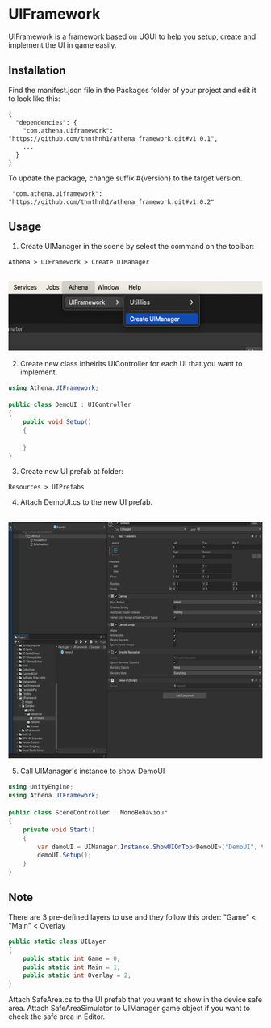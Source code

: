 # UIFramework

UIFramework is a framework based on UGUI to help you setup, create and implement the UI in game easily.

## Installation

Find the manifest.json file in the Packages folder of your project and edit it to look like this:

```
{
  "dependencies": {
    "com.athena.uiframework": "https://github.com/thnthnh1/athena_framework.git#v1.0.1",
    ...
  }
}
```

To update the package, change suffix #{version} to the target version.

```
 "com.athena.uiframework": "https://github.com/thnthnh1/athena_framework.git#v1.0.2"
```


## Usage

1. Create UIManager in the scene by select the command on the toolbar:
```
Athena > UIFramework > Create UIManager
```
<!-- CREATE UIMANAGER -->
<br />
<div align="left">
  <a href="">
    <img src="Images/create_ui_manager.png" alt="Logo" width="561" height="137">
  </a>
</div>


2. Create new class inheirits UIController for each UI that you want to implement.

```C#
using Athena.UIFramework;

public class DemoUI : UIController
{
    public void Setup()
    {

    }
}
```

3. Create new UI prefab at folder:
```
Resources > UIPrefabs
```

4. Attach DemoUI.cs to the new UI prefab.
<!-- CREATE PREFAB -->
<br />
<div align="left">
  <a href="">
    <img src="Images/create_prefab.png" alt="Logo" width="660" height="467">
  </a>
</div>


5. Call UIManager's instance to show DemoUI

```C#
using UnityEngine;
using Athena.UIFramework;

public class SceneController : MonoBehaviour
{
    private void Start()
    {
        var demoUI = UIManager.Instance.ShowUIOnTop<DemoUI>("DemoUI", true, UILayer.Main);
        demoUI.Setup();
    }
}

```

## Note

There are 3 pre-defined layers to use and they follow this order:
"Game" < "Main" < Overlay

```C#
public static class UILayer
{
    public static int Game = 0;
    public static int Main = 1;
    public static int Overlay = 2;
}
```

Attach SafeArea.cs to the UI prefab that you want to show in the device safe area.
Attach SafeAreaSimulator to UIManager game object if you want to check the safe area in Editor.